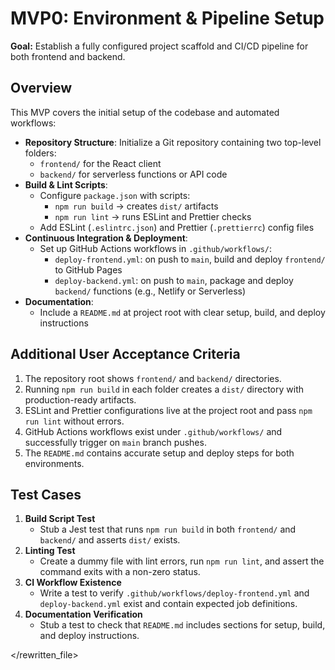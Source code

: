 # MVP0: Environment & Pipeline Setup

**Goal:** Establish a fully configured project scaffold and CI/CD pipeline for both frontend and backend.

## Overview

This MVP covers the initial setup of the codebase and automated workflows:

- **Repository Structure**: Initialize a Git repository containing two top-level folders:
  - `frontend/` for the React client
  - `backend/` for serverless functions or API code
- **Build & Lint Scripts**:
  - Configure `package.json` with scripts:
    - `npm run build` → creates `dist/` artifacts
    - `npm run lint` → runs ESLint and Prettier checks
  - Add ESLint (`.eslintrc.json`) and Prettier (`.prettierrc`) config files
- **Continuous Integration & Deployment**:
  - Set up GitHub Actions workflows in `.github/workflows/`:
    - `deploy-frontend.yml`: on push to `main`, build and deploy `frontend/` to GitHub Pages
    - `deploy-backend.yml`: on push to `main`, package and deploy `backend/` functions (e.g., Netlify or Serverless)
- **Documentation**:
  - Include a `README.md` at project root with clear setup, build, and deploy instructions

## Additional User Acceptance Criteria

1. The repository root shows `frontend/` and `backend/` directories.
2. Running `npm run build` in each folder creates a `dist/` directory with production-ready artifacts.
3. ESLint and Prettier configurations live at the project root and pass `npm run lint` without errors.
4. GitHub Actions workflows exist under `.github/workflows/` and successfully trigger on `main` branch pushes.
5. The `README.md` contains accurate setup and deploy steps for both environments.

## Test Cases

1. **Build Script Test**
   - Stub a Jest test that runs `npm run build` in both `frontend/` and `backend/` and asserts `dist/` exists.
2. **Linting Test**
   - Create a dummy file with lint errors, run `npm run lint`, and assert the command exits with a non-zero status.
3. **CI Workflow Existence**
   - Write a test to verify `.github/workflows/deploy-frontend.yml` and `deploy-backend.yml` exist and contain expected job definitions.
4. **Documentation Verification**
   - Stub a test to check that `README.md` includes sections for setup, build, and deploy instructions.

</rewritten_file> 